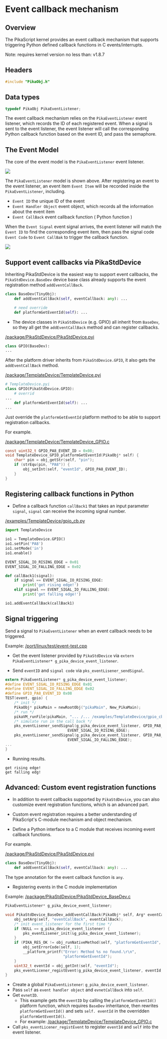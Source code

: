 # Event callback mechanism

## Overview

The PikaScript kernel provides an event callback mechanism that supports triggering Python defined callback functions in C events/interrupts.

Note: requires kernel version no less than: v1.8.7

## Headers

``` C
#include "PikaObj.h"
```

## Data types

``` c
typedef PikaObj PikaEventListener;
```

The event callback mechanism relies on the `PikaEventListener` event listener, which records the ID of each registered event. When a signal is sent to the event listener, the event listener will call the corresponding Python callback function based on the event ID, and pass the semaphore.

## The Event Model

The core of the event model is the `PikaEventListener` event listener.

![](assets/image-20220619102931608.png)

The `PikaEventListener` model is shown above. After registering an event to the event listener, an event item `Event Item` will be recorded inside the `PikaEventListener`, including.

- `Event ID` the unique ID of the event
- `Event Handler Object` event object, which records all the information about the event item
- `Event CallBack` event callback function ( Python function )


When the `Event Signal` event signal arrives, the event listener will match the `Event ID` to find the corresponding event item, then pass the signal code `Event Code` to `Event CallBak` to trigger the callback function.

![](assets/image-20220619104053576.png)


## Support event callbacks via PikaStdDevice

Inheriting PikaStdDevice is the easiest way to support event callbacks, the ``PikaStdDevice.BaseDev`` device base class already supports the event registration method ``addEventCallBack``.

```python
class BaseDev(TinyObj):
    def addEventCallBack(self, eventCallback: any): ...

    # need override
    def platformGetEventId(self): ...
```

- The device classes in `PikaStdDevice` (e.g. GPIO) all inherit from `BaseDev`, so they all get the `addEventCallBack` method and can register callbacks.

[/package/PikaStdDevice/PikaStdDevice.pyi](https://github.com/pikastech/pikascript/blob/master/package/PikaStdDevice/PikaStdDevice.pyi)

``` python
class GPIO(BaseDev):
...
```
After the platform driver inherits from `PikaStdDevice.GPIO`, it also gets the `addEventCallBack` method.

[/package/TemplateDevice/TemplateDevice.pyi](https://github.com/pikastech/pikascript/blob/master/package/TemplateDevice/TemplateDevice.pyi)

``` python
# TemplateDevice.pyi
class GPIO(PikaStdDevice.GPIO):
    # overrid
...
    def platformGetEventId(self): ...
...
```

Just override the `platformGetEventId` platform method to be able to support registration callbacks.

For example.

[/package/TemplateDevice/TemplateDevice_GPIO.c](https://github.com/pikastech/pikascript/blob/master/package/TemplateDevice/TemplateDevice_GPIO.c)

``` c
const uint32_t GPIO_PA8_EVENT_ID = 0x08;
void TemplateDevice_GPIO_platformGetEventId(PikaObj* self) {
    char* pin = obj_getStr(self, "pin");
    if (strEqu(pin, "PA8")) {
        obj_setInt(self, "eventId", GPIO_PA8_EVENT_ID);
    }
}
```

## Registering callback functions in Python

- Define a callback function `callBack1` that takes an input parameter `signal`, `signal` can receive the incoming signal number.

[/examples/TemplateDevice/gpio_cb.py](https://github.com/pikastech/pikascript/blob/master/examples/TemplateDevice/gpio_cb.py)

``` python
import TemplateDevice

io1 = TemplateDevice.GPIO()
io1.setPin('PA8')
io1.setMode('in')
io1.enable()

EVENT_SIGAL_IO_RISING_EDGE = 0x01
EVENT_SIGAL_IO_FALLING_EDGE = 0x02

def callBack1(signal):
    if signal == EVENT_SIGAL_IO_RISING_EDGE:
        print('get rising edge!')
    elif signal == EVENT_SIGAL_IO_FALLING_EDGE:
        print('get falling edge!')

io1.addEventCallBack(callBack1)
```


## Signal triggering

Send a signal to `PikaEventListener` when an event callback needs to be triggered.

Example: [/port/linux/test/event-test.cpp](https://github.com/pikastech/pikascript/blob/master/port/linux/test/event-test.cpp)

- Get the event listener provided by `PikaStdDevice` via `extern PikaEventListener* g_pika_device_event_listener`.

- Send `eventID` and `signal code` via `pks_eventLisener_sendSignal`. 

``` c
extern PikaEventListener* g_pika_device_event_listener;
#define EVENT_SIGAL_IO_RISING_EDGE 0x01
#define EVENT_SIGAL_IO_FALLING_EDGE 0x02
#define GPIO_PA8_EVENT_ID 0x08
TEST(event, gpio) {
    /* init */
    PikaObj* pikaMain = newRootObj("pikaMain", New_PikaMain);
    /* run */
    pikaVM_runFile(pikaMain, "... /... /examples/TemplateDevice/gpio_cb.py");
    /* simulate run in the call back */
    pks_eventLisener_sendSignal(g_pika_device_event_listener, GPIO_PA8_EVENT_ID,
                            EVENT_SIGAL_IO_RISING_EDGE);
    pks_eventLisener_sendSignal(g_pika_device_event_listener, GPIO_PA8_EVENT_ID,
                            EVENT_SIGAL_IO_FALLING_EDGE);
...
}
```

- Running results.

```
get rising edge!
get falling edg!
```

## Advanced: Custom event registration functions

- In addition to event callbacks supported by `PikaStdDevice`, you can also customize event registration functions, which is an advanced part.

- Custom event registration requires a better understanding of PikaScript's C-module mechanism and object mechanism.

- Define a Python interface to a C module that receives incoming event callback functions.

For example.

[/package/PikaStdDevice/PikaStdDevice.pyi](https://github.com/pikastech/pikascript/blob/master/package/PikaStdDevice/PikaStdDevice.pyi)

```python
class BaseDev(TinyObj):
    def addEventCallBack(self, eventCallback: any): ...
```

The type annotation for the event callback function is ``any``.

- Registering events in the C module implementation

Example: [/package/PikaStdDevice/PikaStdDevice_BaseDev.c](https://github.com/pikastech/pikascript/blob/master/package/PikaStdDevice/PikaStdDevice_BaseDev.c)

```c
PikaEventListener* g_pika_device_event_listener;

void PikaStdDevice_BaseDev_addEventCallBack(PikaObj* self, Arg* eventCallBack) {
    obj_setArg(self, "eventCallBack", eventCallBack);
    /* init event_listener for the first time */
    if (NULL == g_pika_device_event_listener) {
        pks_eventLisener_init(&g_pika_device_event_listener);
    }
    if (PIKA_RES_OK != obj_runNativeMethod(self, "platformGetEventId", NULL)) {
        obj_setErrorCode(self, 1);
        __platform_printf("Error: Method %s no found.\r\n",
                          "platformGetEventId");
    }
    uint32_t eventId = obj_getInt(self, "eventId");
    pks_eventLicener_registEvent(g_pika_device_event_listener, eventId, self);
}
```

- Create a global `PikaEventListener`: `g_pika_device_event_listener`.
- Pass `self` as `event handler object` and `evnetCallBack` into `self`.
- Get `evnetID`.
  - This example gets the `eventID` by calling the `platformGetEventId()` platform function, which requires `BaseDev` inheritance, then rewrites `platformGetEventId()` and sets `self. eventId` in the overridden `platformGetEventId()`.
  - For example: [/package/TemplateDevice/TemplateDevice_GPIO.c](https://github.com/pikastech/pikascript/blob/master/package/TemplateDevice/TemplateDevice_GPIO.c)
- Call `pks_eventLicener_registEvent` to register `eventId` and `self` into the event listener.

